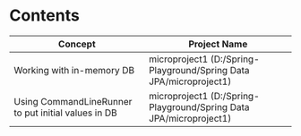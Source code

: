 # Contents


| Concept | Project Name |
|---------|--------------|
| Working with in-memory DB | microproject1 (D:/Spring-Playground/Spring Data JPA/microproject1) |
| Using CommandLineRunner to put initial values in DB | microproject1 (D:/Spring-Playground/Spring Data JPA/microproject1) |

